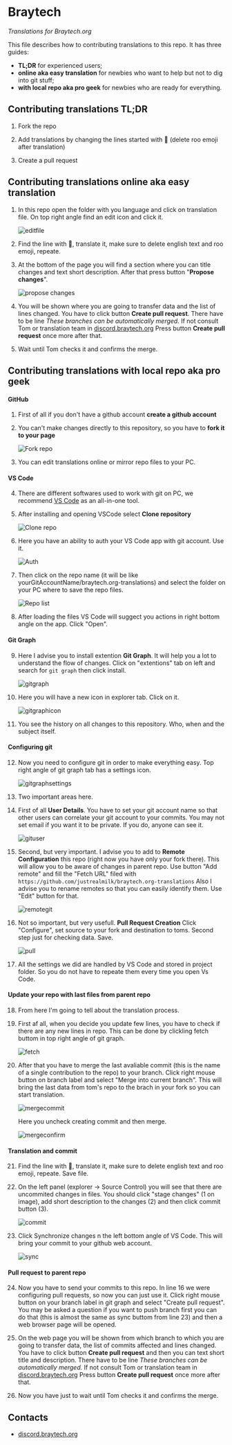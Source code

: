 # Braytech
_Translations for Braytech.org_

This file describes how to contributing translations to this repo. It has three guides:
- **TL;DR** for experienced users;
- **online aka easy translation** for newbies who want to help but not to dig into git stuff;
- **with local repo aka pro geek** for newbies who are ready for everything.


## Contributing translations TL;DR

1.  Fork the repo

2.  Add translations by changing the lines started with 🦘 (delete roo emoji after translation)

3.  Create a pull request


## Contributing translations online aka easy translation

1. In this repo open the folder with you language and click on translation file.
On top right angle find an edit icon and click it.

   ![editfile](https://i.ibb.co/LvySBnX/2021-01-26-12-06-05.png)

2. Find the line with 🦘, translate it, make sure to delete english text and roo emoji, repeate.

3. At the bottom of the page you will find a section where you can title changes and text short description. After that press button "**Propose changes**".

   ![propose changes](https://i.ibb.co/vdFKgr2/2021-01-26-12-10-35.png)

4. You will be shown where you are going to transfer data and the list of lines changed.
You have to click button **Create pull request**.
There have to be line *These branches can be automatically merged.* If not consult Tom or translation team in [discord.braytech.org](https://discord.braytech.org)
Press button **Create pull request** once more after that.

5. Wait until Tom checks it and confirms the merge.

## Contributing translations with local repo aka pro geek

#### GitHub

1. First of all if you don't have a github account __create a github account__

2. You can't make changes directly to this repository, so you have to __fork it to your page__

   ![Fork repo](https://i.ibb.co/4Pk6FGX/2021-01-25-03-16-24.png)

3. You can edit translations online or mirror repo files to your PC.

#### VS Code

4. There are different softwares used to work with git on PC, we recommend [VS Code](https://code.visualstudio.com/) as an all-in-one tool.

5. After installing and opening VSCode select **Clone repository**

   ![Clone repo](https://i.ibb.co/x6h5TWf/2021-01-25-03-31-17.png)

6. Here you have an ability to auth your VS Code app with git account. Use it.

   ![Auth](https://i.ibb.co/b3gCXmS/2021-01-25-03-34-24.png)

7. Then click on the repo name (it will be like yourGitAccountName/braytech.org-translations) and select the folder on your PC where to save the repo files.

   ![Repo list](https://i.ibb.co/jzGH96d/2021-01-25-03-34-36.png)

8. After loading the files VS Code will suggect you actions in right bottom angle on the app. Click "Open".

#### Git Graph

9. Here I advise you to install extention **Git Graph**. It will help you a lot to understand the flow of changes.
Click on "extentions" tab on left and search for `git graph` then click install. 

   ![gitgraph](https://i.ibb.co/Wgchg77/2021-01-25-03-43-00.png)

10. Here you will have a new icon in explorer tab. Click on it.

    ![gitgraphicon](https://i.ibb.co/7GFnN2p/2021-01-25-03-47-38.png)

11. You see the history on all changes to this repository. Who, when and the subject itself.

#### Configuring git

12. Now you need to configure git in order to make everything easy. Top right angle of git graph tab has a settings icon.

    ![gitgraphsettings](https://i.ibb.co/9vqwtwT/2021-01-25-03-55-51.png)

13. Two important areas here.

14. First of all **User Details**. 
You have to set your git account name so that other users can correlate your git account to your commits.
You may not set email if you want it to be private. If you do, anyone can see it.

    ![gituser](https://i.ibb.co/2nWbH6D/2021-01-25-04-04-47.png)

15. Second, but very important. I advise you to add to **Remote Configuration** this repo (right now you have only your fork there). This will allow you to be aware of changes in parent repo. Use button "Add remote" and fill the "Fetch URL" filed with `https://github.com/justrealmilk/braytech.org-translations`
Also I advise you to rename remotes so that you can easily identify them. Use "Edit" button for that.

    ![remotegit](https://i.ibb.co/0fswtSD/2021-01-25-04-15-54.png)

16. Not so important, but very usefull. **Pull Request Creation**
Click "Configure", set source to your fork and destination to toms. Second step just for checking data. Save.

    ![pull](https://i.ibb.co/Tq5kmXh/2021-01-25-04-54-22.png)

17. All the settings we did are handled by VS Code and stored in project folder. So you do not have to repeate them every time you open Vs Code.

#### Update your repo with last files from parent repo

18. From here I'm going to tell about the translation process.

19. First af all, when you decide you update few lines, you have to check if there are any new lines in repo. 
This can be done by clickling fetch buttom in top right angle of git graph.

    ![fetch](https://i.ibb.co/WVykrsp/2021-01-25-04-35-15.png)

20. After that you have to merge the last avaliable commit (this is the name of a single contribution to the repo) to your branch.
Click right mouse button on branch label and select "Merge into current branch".
This will bring the last data from tom's repo to the brach in your fork so you can start translation.

    ![mergecommit](https://cdn.discordapp.com/attachments/604182196319944704/770585175260266536/unknown.png)

    Here you uncheck creating commit and then merge.

    ![mergeconfirm](https://media.discordapp.net/attachments/604182196319944704/770585327651913768/unknown.png)

#### Translation and commit

21. Find the line with 🦘, translate it, make sure to delete english text and roo emoji, repeate. Save file.

22. On the left panel (explorer -> Source Control) you will see that there are uncommited changes in files.
You should click "stage changes" (1 on image), add short description to the changes (2) and then click commit button (3).

    ![commit](https://i.ibb.co/2j15n25/2021-01-25-04-48-37.png)

23. Click Synchronize changes n the left bottom angle of VS Code. This will bring your commit to your github web account.

    ![sync](https://i.ibb.co/3rst2Qv/2021-01-25-04-59-22.png)

#### Pull request to parent repo

24. Now you have to send your commits to this repo. In line 16 we were configuring pull requests, so now you can just use it.
Click right mouse button on your branch label in git graph and select "Create pull request".
You may be asked a question if you want to push branch first you can do that (this is almost the same as sync buttom from line 23) and then a web browser page will be opened.

25. On the web page you will be shown from which branch to which you are going to transfer data, the list of commits affected and lines changed.
You have to click button **Create pull request** and then you can text short title and description.
There have to be line *These branches can be automatically merged.* If not consult Tom or translation team in [discord.braytech.org](https://discord.braytech.org)
Press button **Create pull request** once more after that.

26. Now you have just to wait until Tom checks it and confirms the merge.

## Contacts

* [discord.braytech.org](https://discord.braytech.org)
